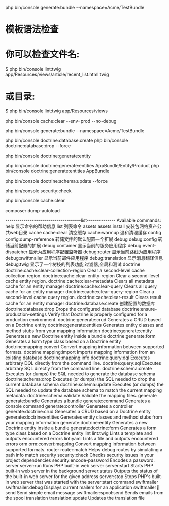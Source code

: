 
php bin/console generate:bundle --namespace=Acme/TestBundle

# 模板语法检查
# 你可以检查文件名:
$ php bin/console lint:twig app/Resources/views/article/recent_list.html.twig
# 或目录:
$ php bin/console lint:twig app/Resources/views

php bin/console cache:clear --env=prod --no-debug

php bin/console generate:bundle --namespace=Acme/TestBundle

php bin/console doctrine:database:create
php bin/console doctrine:database:drop --force

php bin/console doctrine:generate:entity

php bin/console doctrine:generate:entities AppBundle/Entity/Product
php bin/console doctrine:generate:entities AppBundle

php bin/console doctrine:schema:update --force

php bin/console security:check

php bin/console cache:clear

composer dump-autoload

-------------------------------------list--------------
Available commands:
  help                                    显示命令的帮助信息
  list                                    列表命令
 assets
  assets:install                          安装包网络资产公共web目录
 cache
  cache:clear                             清空缓存
  cache:warmup                            温和清理缓存
 config
  config:dump-reference                   转储文件的默认配置一个扩展
 debug
  debug:config                            转储当前配置的扩展
  debug:container                         显示当前的服务应用程序
  debug:event-dispatcher                  显示为应用程序配置监听器
  debug:router                            显示当前路线为应用程序
  debug:swiftmailer                       显示当前邮件应用程序
  debug:translation                       显示消息翻译信息
  debug:twig                              显示了一个树枝的列表功能,过滤器,全局和测试
 doctrine
  doctrine:cache:clear-collection-region  Clear a second-level cache collection region.
  doctrine:cache:clear-entity-region      Clear a second-level cache entity region.
  doctrine:cache:clear-metadata           Clears all metadata cache for an entity manager
  doctrine:cache:clear-query              Clears all query cache for an entity manager
  doctrine:cache:clear-query-region       Clear a second-level cache query region.
  doctrine:cache:clear-result             Clears result cache for an entity manager
  doctrine:database:create                创建配置的数据库
  doctrine:database:drop                  Drops the configured database
  doctrine:ensure-production-settings     Verify that Doctrine is properly configured for a production environment.
  doctrine:generate:crud                  Generates a CRUD based on a Doctrine entity
  doctrine:generate:entities              Generates entity classes and method stubs from your mapping information
  doctrine:generate:entity                Generates a new Doctrine entity inside a bundle
  doctrine:generate:form                  Generates a form type class based on a Doctrine entity
  doctrine:mapping:convert                Convert mapping information between supported formats.
  doctrine:mapping:import                 Imports mapping information from an existing database
  doctrine:mapping:info
  doctrine:query:dql                      Executes arbitrary DQL directly from the command line.
  doctrine:query:sql                      Executes arbitrary SQL directly from the command line.
  doctrine:schema:create                  Executes (or dumps) the SQL needed to generate the database schema
  doctrine:schema:drop                    Executes (or dumps) the SQL needed to drop the current database schema
  doctrine:schema:update                  Executes (or dumps) the SQL needed to update the database schema to match the current mapping metadata.
  doctrine:schema:validate                Validate the mapping files.
 generate
  generate:bundle                         Generates a bundle
  generate:command                        Generates a console command
  generate:controller                     Generates a controller
  generate:doctrine:crud                  Generates a CRUD based on a Doctrine entity
  generate:doctrine:entities              Generates entity classes and method stubs from your mapping information
  generate:doctrine:entity                Generates a new Doctrine entity inside a bundle
  generate:doctrine:form                  Generates a form type class based on a Doctrine entity
 lint
  lint:twig                               Lints a template and outputs encountered errors
  lint:yaml                               Lints a file and outputs encountered errors
 orm
  orm:convert:mapping                     Convert mapping information between supported formats.
 router
  router:match                            Helps debug routes by simulating a path info match
 security
  security:check                          Checks security issues in your project dependencies
  security:encode-password                Encodes a password.
 server
  server:run                              Runs PHP built-in web server
  server:start                            Starts PHP built-in web server in the background
  server:status                           Outputs the status of the built-in web server for the given address
  server:stop                             Stops PHP's built-in web server that was started with the server:start command
 swiftmailer
  swiftmailer:debug                       Displays current mailers for an application
  swiftmailer:email:send                  Send simple email message
  swiftmailer:spool:send                  Sends emails from the spool
 translation
  translation:update                      Updates the translation file